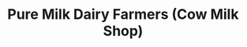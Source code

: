 ---
title: "Pure Milk Dairy Farmers (Cow Milk Shop)"
url: /karachi/pure-milk-dairy-farmers-cow-milk-shop/
shop: dairy
---
